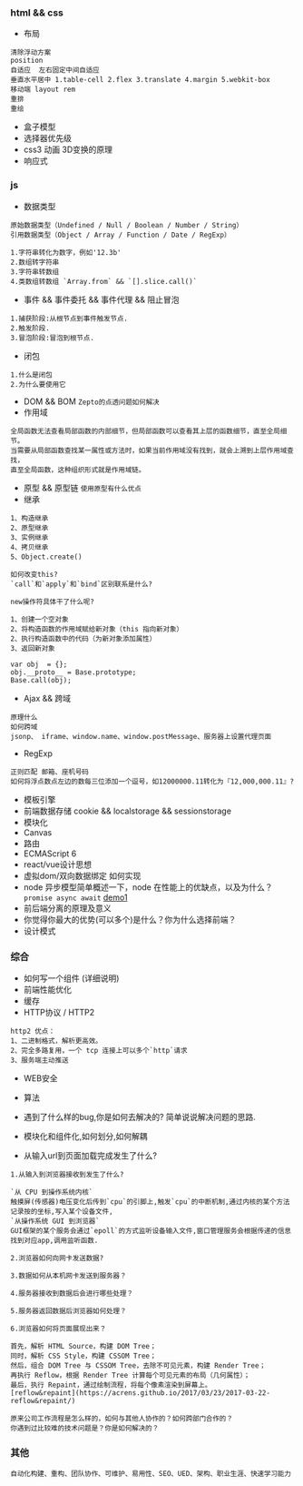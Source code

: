 
### html && css

* 布局  
```
清除浮动方案
position
自适应  左右固定中间自适应 
垂直水平居中 1.table-cell 2.flex 3.translate 4.margin 5.webkit-box
移动端 layout rem 
重排
重绘
```
* 盒子模型  
* 选择器优先级
* css3 动画 3D变换的原理
* 响应式

### js

* 数据类型

```
原始数据类型（Undefined / Null / Boolean / Number / String） 
引用数据类型（Object / Array / Function / Date / RegExp）

1.字符串转化为数字，例如'12.3b'
2.数组转字符串
3.字符串转数组
4.类数组转数组 `Array.from` && `[].slice.call()`

```
* 事件 && 事件委托 && 事件代理 && 阻止冒泡
```
1.捕获阶段:从根节点到事件触发节点.
2.触发阶段.
3.冒泡阶段:冒泡到根节点.
```
* 闭包
```
1.什么是闭包
2.为什么要使用它
```
* DOM && BOM `Zepto的点透问题如何解决`
* 作用域
```
全局函数无法查看局部函数的内部细节，但局部函数可以查看其上层的函数细节，直至全局细节。
当需要从局部函数查找某一属性或方法时，如果当前作用域没有找到，就会上溯到上层作用域查找，
直至全局函数，这种组织形式就是作用域链。
```
* 原型 && 原型链  `使用原型有什么优点` 
* 继承
```
1、构造继承
2、原型继承
3、实例继承
4、拷贝继承
5、Object.create()

如何改变this?
`call`和`apply`和`bind`区别联系是什么?

new操作符具体干了什么呢?

1、创建一个空对象
2、将构造函数的作用域赋给新对象（this 指向新对象）
2、执行构造函数中的代码（为新对象添加属性）
3、返回新对象

var obj  = {};
obj.__proto__ = Base.prototype;
Base.call(obj);
```
* Ajax && 跨域 
```
原理什么
如何跨域
jsonp、 iframe、window.name、window.postMessage、服务器上设置代理页面
```
* RegExp
```
正则匹配 邮箱、座机号码
如何将浮点数点左边的数每三位添加一个逗号，如12000000.11转化为『12,000,000.11』?
```
* 模板引擎
* 前端数据存储 cookie && localstorage && sessionstorage
* 模块化 
* Canvas
* 路由
* ECMAScript 6
* react/vue设计思想
* 虚拟dom/双向数据绑定 如何实现
* node 异步模型简单概述一下，node 在性能上的优缺点，以及为什么？ `promise async await`
[demo1](https://zhuanlan.zhihu.com/p/25855075?utm_medium=social&utm_source=qq?utm_medium=social&utm_source=qq)
* 前后端分离的原理及意义
* 你觉得你最大的优势(可以多个)是什么？你为什么选择前端？
* 设计模式

### 综合

* 如何写一个组件 (详细说明)
* 前端性能优化
* 缓存
* HTTP协议 / HTTP2
```
http2 优点：
1、二进制格式，解析更高效。
2、完全多路复用，一个 tcp 连接上可以多个`http`请求
3、服务端主动推送
```
* WEB安全
* 算法
* 遇到了什么样的bug,你是如何去解决的? 简单说说解决问题的思路.
* 模块化和组件化,如何划分,如何解耦



* 从输入url到页面加载完成发生了什么?
```
1.从输入到浏览器接收到发生了什么?

`从 CPU 到操作系统内核`
触摸屏(传感器)电压变化后传到`cpu`的引脚上,触发`cpu`的中断机制,通过内核的某个方法记录按的坐标,写入某个设备文件,
`从操作系统 GUI 到浏览器`
GUI框架的某个服务会通过`epoll`的方式监听设备输入文件,窗口管理服务会根据传递的信息找到对应app,调用监听函数.

2.浏览器如何向网卡发送数据?

3.数据如何从本机网卡发送到服务器？

4.服务器接收到数据后会进行哪些处理？

5.服务器返回数据后浏览器如何处理？

6.浏览器如何将页面展现出来？

首先，解析 HTML Source，构建 DOM Tree；
同时，解析 CSS Style，构建 CSSOM Tree；
然后，组合 DOM Tree 与 CSSOM Tree，去除不可见元素，构建 Render Tree；
再执行 Reflow，根据 Render Tree 计算每个可见元素的布局（几何属性）；
最后，执行 Repaint，通过绘制流程，将每个像素渲染到屏幕上。
[reflow&repaint](https://acrens.github.io/2017/03/23/2017-03-22-reflow&repaint/)
```

```
原来公司工作流程是怎么样的，如何与其他人协作的？如何跨部门合作的？
你遇到过比较难的技术问题是？你是如何解决的？
```

### 其他

```
自动化构建、重构、团队协作、可维护、易用性、SEO、UED、架构、职业生涯、快速学习能力
```




